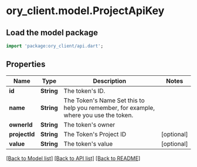 # ory_client.model.ProjectApiKey

## Load the model package
```dart
import 'package:ory_client/api.dart';
```

## Properties
Name | Type | Description | Notes
------------ | ------------- | ------------- | -------------
**id** | **String** | The token's ID. | 
**name** | **String** | The Token's Name  Set this to help you remember, for example, where you use the token. | 
**ownerId** | **String** | The token's owner | 
**projectId** | **String** | The Token's Project ID | [optional] 
**value** | **String** | The token's value | [optional] 

[[Back to Model list]](../README.md#documentation-for-models) [[Back to API list]](../README.md#documentation-for-api-endpoints) [[Back to README]](../README.md)


